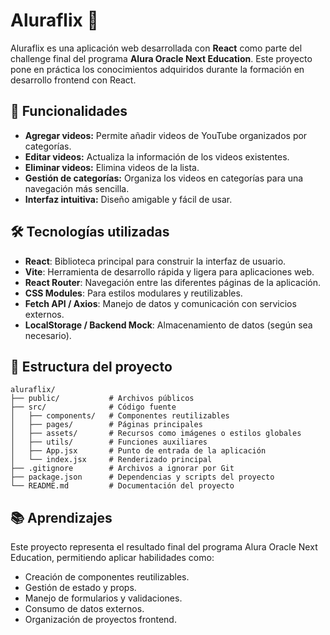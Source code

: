 # Aluraflix 🎥

Aluraflix es una aplicación web desarrollada con **React** como parte del challenge final del programa **Alura Oracle Next Education**. Este proyecto pone en práctica los conocimientos adquiridos durante la formación en desarrollo frontend con React.

## 🚀 Funcionalidades

- **Agregar videos:** Permite añadir videos de YouTube organizados por categorías.
- **Editar videos:** Actualiza la información de los videos existentes.
- **Eliminar videos:** Elimina videos de la lista.
- **Gestión de categorías:** Organiza los videos en categorías para una navegación más sencilla.
- **Interfaz intuitiva:** Diseño amigable y fácil de usar.

## 🛠️ Tecnologías utilizadas

- **React**: Biblioteca principal para construir la interfaz de usuario.
- **Vite**: Herramienta de desarrollo rápida y ligera para aplicaciones web.
- **React Router**: Navegación entre las diferentes páginas de la aplicación.
- **CSS Modules**: Para estilos modulares y reutilizables.
- **Fetch API / Axios**: Manejo de datos y comunicación con servicios externos.
- **LocalStorage / Backend Mock**: Almacenamiento de datos (según sea necesario).

## 📂 Estructura del proyecto

```
aluraflix/
├── public/           # Archivos públicos
├── src/              # Código fuente
│   ├── components/   # Componentes reutilizables
│   ├── pages/        # Páginas principales
│   ├── assets/       # Recursos como imágenes o estilos globales
│   ├── utils/        # Funciones auxiliares
│   ├── App.jsx       # Punto de entrada de la aplicación
│   └── index.jsx     # Renderizado principal
├── .gitignore        # Archivos a ignorar por Git
├── package.json      # Dependencias y scripts del proyecto
└── README.md         # Documentación del proyecto
```

## 📚 Aprendizajes

Este proyecto representa el resultado final del programa Alura Oracle Next Education, permitiendo aplicar habilidades como:

- Creación de componentes reutilizables.
- Gestión de estado y props.
- Manejo de formularios y validaciones.
- Consumo de datos externos.
- Organización de proyectos frontend.




